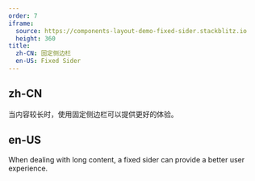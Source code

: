 ```yaml
---
order: 7
iframe: 
  source: https://components-layout-demo-fixed-sider.stackblitz.io
  height: 360
title:
  zh-CN: 固定侧边栏
  en-US: Fixed Sider
---
```


## zh-CN

当内容较长时，使用固定侧边栏可以提供更好的体验。

## en-US

When dealing with long content, a fixed sider can provide a better user experience.

